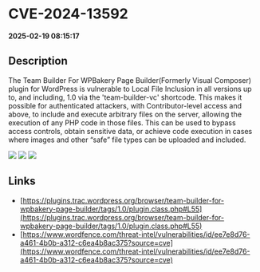 # CVE-2024-13592

**2025-02-19 08:15:17**

## Description
The Team Builder For WPBakery Page Builder(Formerly Visual Composer) plugin for WordPress is vulnerable to Local File Inclusion in all versions up to, and including, 1.0 via the 'team-builder-vc' shortcode. This makes it possible for authenticated attackers, with Contributor-level access and above, to include and execute arbitrary files on the server, allowing the execution of any PHP code in those files. This can be used to bypass access controls, obtain sensitive data, or achieve code execution in cases where images and other “safe” file types can be uploaded and included.

![](https://img.shields.io/static/v1?label=Score&message=7.5&color=red)
![](https://img.shields.io/static/v1?label=Severity&message=HIGH&color=red)
![](https://img.shields.io/static/v1?label=CWE&message=RFI&color=green)

## Links
- [https://plugins.trac.wordpress.org/browser/team-builder-for-wpbakery-page-builder/tags/1.0/plugin.class.php#L55](https://plugins.trac.wordpress.org/browser/team-builder-for-wpbakery-page-builder/tags/1.0/plugin.class.php#L55)
- [https://www.wordfence.com/threat-intel/vulnerabilities/id/ee7e8d76-a461-4b0b-a312-c6ea4b8ac375?source=cve](https://www.wordfence.com/threat-intel/vulnerabilities/id/ee7e8d76-a461-4b0b-a312-c6ea4b8ac375?source=cve)
